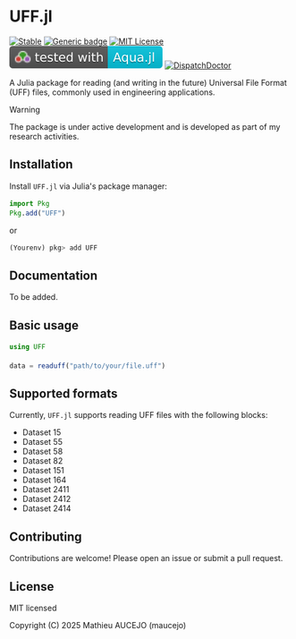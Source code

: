 # UFF.jl

[![Stable](https://img.shields.io/badge/docs-stable-blue.svg)](https://maucejo.github.io/UFF.jl/)
[![Generic badge](https://img.shields.io/badge/Version-0.1.0-cornflowerblue.svg)]()
[![MIT License](https://img.shields.io/badge/License-MIT-forestgreen)](https://github.com/maucejo/elsearticle/blob/main/LICENSE)
[![Aqua QA](https://raw.githubusercontent.com/JuliaTesting/Aqua.jl/master/badge.svg)](https://github.com/JuliaTesting/Aqua.jl)
[![DispatchDoctor](https://img.shields.io/badge/%F0%9F%A9%BA_tested_with-DispatchDoctor.jl-blue?labelColor=white)](https://github.com/MilesCranmer/DispatchDoctor.jl)

A Julia package for reading (and writing in the future) Universal File Format (UFF) files, commonly used in engineering applications.

> [!WARNING]
> The package is under active development and is developed as part of my research activities.

## Installation

Install `UFF.jl` via Julia's package manager:
```julia
import Pkg
Pkg.add("UFF")
```

or
```julia
(Yourenv) pkg> add UFF
```

## Documentation

To be added.

## Basic usage

```julia
using UFF

data = readuff("path/to/your/file.uff")
```

## Supported formats
Currently, `UFF.jl` supports reading UFF files with the following blocks:
- Dataset 15
- Dataset 55
- Dataset 58
- Dataset 82
- Dataset 151
- Dataset 164
- Dataset 2411
- Dataset 2412
- Dataset 2414

## Contributing

Contributions are welcome! Please open an issue or submit a pull request.

## License

MIT licensed

Copyright (C) 2025 Mathieu AUCEJO (maucejo)